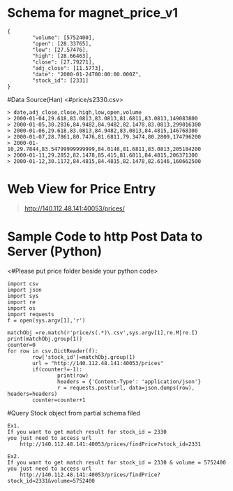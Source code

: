 

# Schema for magnet_price_v1

    
    {
		    "volume": [5752400],
		    "open": [28.33765],
		    "low": [27.57476],
		    "high": [28.66463],
		    "close": [27.79271],
		    "adj_close": [11.5773],
		    "date": "2000-01-24T00:00:00.000Z",
		    "stock_id": [2331]
	}

#Data Source(Han)
<#price/s2330.csv>

    > date,adj_close,close,high,low,open,volume
    > 2000-01-04,29.618,83.0813,83.0813,81.6811,83.0813,149083800
    > 2000-01-05,30.2836,84.9482,84.9482,82.1478,83.0813,299016300
    > 2000-01-06,29.618,83.0813,84.9482,83.0813,84.4815,146768300
    > 2000-01-07,28.7861,80.7476,81.6811,79.3474,80.2809,174796200
    > 2000-01-10,29.7844,83.54799999999999,84.0148,81.6811,83.0813,205184200
    > 2000-01-11,29.2852,82.1478,85.415,81.6811,84.4815,206371300
    > 2000-01-12,30.1172,84.4815,84.4815,82.1478,82.6146,160662500

 
# Web View for Price Entry

> http://140.112.48.141:40053/prices/
# Sample Code to http Post Data to Server (Python)

<#Please put price folder beside your python code>

    import csv
    import json
    import sys
    import re
    import os
    import requests
    f = open(sys.argv[1],'r')
    
    matchObj =re.match(r'price/s(.*)\.csv',sys.argv[1],re.M|re.I)
    print(matchObj.group(1))
    counter=0
    for row in csv.DictReader(f):
            row['stock_id']=matchObj.group(1)
            url = "http://140.112.48.141:40053/prices"
            if(counter!=-1):
                    print(row)
                    headers = {'Content-Type': 'application/json'}
                    r = requests.post(url, data=json.dumps(row), headers=headers)
            counter=counter+1
#Query Stock object from partial schema filed

    Ex1. 
    If you want to get match result for stock_id = 2330 
    you just need to access url  
	    http://140.112.48.141:40053/prices/findPrice?stock_id=2331
    
    Ex2. 
    If you want to get match result for stock_id = 2330 & volume = 5752400
    you just need to access url  
	    http://140.112.48.141:40053/prices/findPrice?stock_id=2331&volume=5752400

